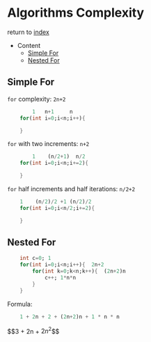 # Algorithms Complexity

return to [index](./readme.md)

- Content
  - [Simple For](#simple-for)
  - [Nested For](#nested-for)

## Simple For

`for` complexity: `2n+2`

```dart
        1   n+1     n
    for(int i=0;i<n;i++){

    }
```

`for` with two increments: `n+2`

```dart
        1    (n/2+1)  n/2
    for(int i=0;i<n;i+=2){

    }
```

`for` half increments and half iterations: `n/2+2`

```dart
    1    (n/2)/2 +1 (n/2)/2
    for(int i=0;i<n/2;i+=2){

    }
```

## Nested For

```dart
    int c=0; 1
    for(int i=0;i<n;i++){  2n+2
        for(int k=0;k<n;k++){  (2n+2)n
            c++; 1*n*n
        }
    }
```

Formula:

```dart
    1 + 2n + 2 + (2n+2)n + 1 * n * n 
```

$$3 + 2n + $2n^2$$$
